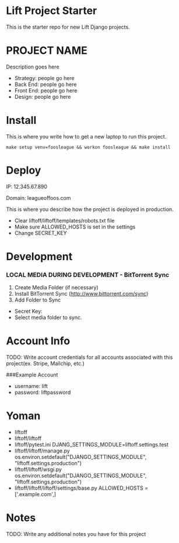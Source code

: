 # Lift Project Starter

This is the starter repo for new Lift Django projects.

PROJECT NAME
=============
Description goes here

- Strategy: people go here
- Back End: people go here
- Front End: people go here
- Design: people go here


Install
=========
This is where you write how to get a new laptop to run this project.

```
make setup venv=foosleague && workon foosleague && make install
```

Deploy
========
IP: 12.345.67.890

Domain: leagueoffoos.com

This is where you describe how the project is deployed in production.

- Clear liftoff/liftoff/templates/robots.txt file
- Make sure ALLOWED_HOSTS is set in the settings
- Change SECRET_KEY


Development
===========

### LOCAL MEDIA DURING DEVELOPMENT - BitTorrent Sync

1. Create Media Folder (if necessary)
2. Install BitTorrent Sync (http://www.bittorrent.com/sync)
3. Add Folder to Sync
  - Secret Key: <generate secret key>
  - Select media folder to sync.


Account Info
==========
TODO: Write account credentials for all accounts associated with this project(ex. Stripe, Mailchip, etc.)

###Example Account
- username: lift
- password: liftpassword

Yoman
======
- liftoff
- liftoff/liftoff
- liftoff/pytest.ini
  DJANG_SETTINGS_MODULE=liftoff.settings.test
- liftoff/liftoff/manage.py
  os.environ.setdefault("DJANGO_SETTINGS_MODULE", "liftoff.settings.production")
- liftoff/liftoff/wsgi.py
  os.environ.setdefault("DJANGO_SETTINGS_MODULE", "liftoff.settings.production")
- liftoff/liftoff/liftoff/settings/base.py
  ALLOWED_HOSTS = ['.example.com',]


Notes
======
TODO: Write any additional notes you have for this project
